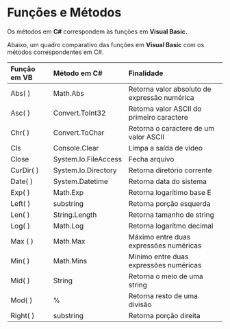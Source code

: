 # Funções e Métodos

Os métodos em **C\#** correspondem às funções em **Visual Basic.**

Abaixo, um quadro comparativo das funções em **Visual Basic** com os métodos correspondentes em C\#.

| Função em VB | Método em C\# | Finalidade |
| :--- | :--- | :--- |
| Abs\( \) | Math.Abs | Retorna valor absoluto de expressão numérica |
| Asc\( \)           | Convert.ToInt32 | Retorna valor ASCII do primeiro caractere |
| Chr\( \) | Convert.ToChar | Retorna o caractere de um valor ASCII |
| Cls | Console.Clear | Limpa a saída de vídeo |
| Close         | System.Io.FileAccess | Fecha arquivo |
| CurDir\( \) | System.Io.Directory | Retorna diretório corrente |
| Date\( \) | System.Datetime | Retorna data do sistema |
| Exp\( \)         | Math.Exp | Retorna logarítimo base E |
| Left\( \) | substring | Retorna porção esquerda |
| Len\( \)   | String.Length | Retorna tamanho de string |
| Log\( \) | Math.Log | Retorna logarítmo decimal |
| Max \( \)   | Math.Max | Máximo entre duas expressões numéricas |
| Min\( \)         | Math.Mins | Mínimo entre duas expressões numéricas |
| Mid\( \) | String | Retorna o meio de uma string |
| Mod\( \) | % | Retorna resto de uma divisão |
| Right\( \) | substring | Retorna porção direita |

